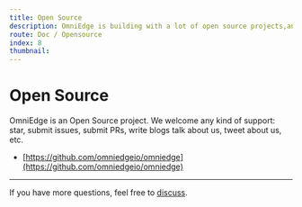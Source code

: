 ```yaml
---
title: Open Source
description: OmniEdge is building with a lot of open source projects,and open source as well.
route: Doc / Opensource 
index: 8
thumbnail: 
---
```

# Open Source

OmniEdge is an Open Source project. We welcome any kind of support: star, submit issues, submit PRs, write blogs talk about us, tweet about us, etc.

+ [https://github.com/omniedgeio/omniedge](https://github.com/omniedgeio/omniedge)

-----

If you have more questions, feel free to [discuss](https://github.com/omniedgeio/omniedge/discussions).
